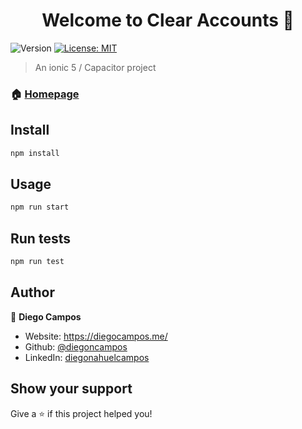 <h1 align="center">Welcome to Clear Accounts 👋</h1>
<p>
  <img alt="Version" src="https://img.shields.io/badge/version-2.0.1-blue.svg?cacheSeconds=2592000" />
  <a href="#" target="_blank">
    <img alt="License: MIT" src="https://img.shields.io/badge/License-MIT-yellow.svg" />
  </a>
</p>

> An ionic 5 / Capacitor project

### 🏠 [Homepage](https://github.com/diegoncampos/clearAccountsV2yect)

## Install

```sh
npm install
```

## Usage

```sh
npm run start
```

## Run tests

```sh
npm run test
```

## Author

👤 **Diego Campos**

* Website: https://diegocampos.me/
* Github: [@diegoncampos](https://github.com/diegoncampos)
* LinkedIn: [diegonahuelcampos](http://www.linkedin.com/in/diegonahuelcampos)

## Show your support

Give a ⭐️ if this project helped you!